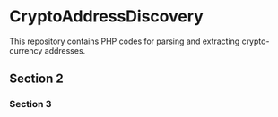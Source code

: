 # CryptoAddressDiscovery
This repository contains PHP codes for parsing and extracting crypto-currency addresses.

## Section 2


### Section 3
